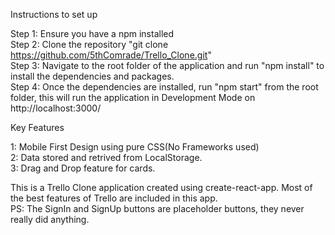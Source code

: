 Instructions to set up

Step 1: Ensure you have a npm installed \
Step 2: Clone the repository "git clone https://github.com/5thComrade/Trello_Clone.git" \
Step 3: Navigate to the root folder of the application and run "npm install" to install the dependencies and packages. \
Step 4: Once the dependencies are installed, run "npm start" from the root folder, this will run the application in Development Mode on http://localhost:3000/ 

Key Features 

1: Mobile First Design using pure CSS(No Frameworks used) \
2: Data stored and retrived from LocalStorage. \
3: Drag and Drop feature for cards. 

This is a Trello Clone application created using create-react-app. Most of the best features of Trello are included in this app. \
PS: The SignIn and SignUp buttons are placeholder buttons, they never really did anything. 
 

